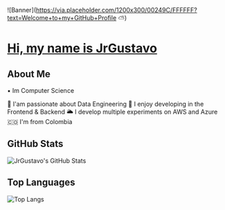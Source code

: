 
<!-- Banner -->
![Banner](https://via.placeholder.com/1200x300/00249C/FFFFFF?text=Welcome+to+my+GitHub+Profile ⛅️)

# [Hi, my name is JrGustavo](https://www.linkedin.com/in/gustavoadolfoalvarado)

## About Me

▪️ Im Computer Science 

🎯 I'am passionate about Data Engineering
🍎 I enjoy developing in the Frontend & Backend
🌥️ I develop multiple experiments on AWS and Azure
🇨🇴 I'm from Colombia

## GitHub Stats

![JrGustavo's GitHub Stats](https://github-readme-stats.vercel.app/api?username=JrGustavo&show_icons=true&bg_color=000000&title_color=00249C&text_color=F9F8F5&icon_color=00249C)

## Top Languages

![Top Langs](https://github-readme-stats.vercel.app/api/top-langs/?username=JrGustavo&layout=compact&bg_color=000000&title_color=00249C&text_color=F9F8F5&langs_count=10)


